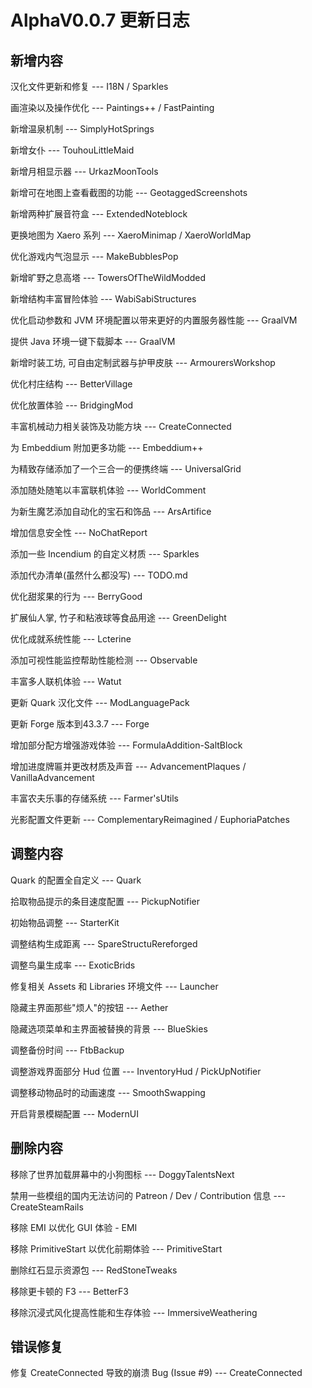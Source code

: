 # AlphaV0.0.7 更新日志

## 新增内容

汉化文件更新和修复 --- I18N / Sparkles

画渲染以及操作优化 --- Paintings++ / FastPainting

新增温泉机制 --- SimplyHotSprings

新增女仆 --- TouhouLittleMaid

新增月相显示器 --- UrkazMoonTools

新增可在地图上查看截图的功能 --- GeotaggedScreenshots

新增两种扩展音符盒 --- ExtendedNoteblock

更换地图为 Xaero 系列 --- XaeroMinimap / XaeroWorldMap

优化游戏内气泡显示 --- MakeBubblesPop

新增旷野之息高塔 --- TowersOfTheWildModded

新增结构丰富冒险体验 --- WabiSabiStructures

优化启动参数和 JVM 环境配置以带来更好的内置服务器性能 --- GraalVM

提供 Java 环境一键下载脚本 --- GraalVM

新增时装工坊, 可自由定制武器与护甲皮肤 --- ArmourersWorkshop

优化村庄结构 --- BetterVillage

优化放置体验 --- BridgingMod

丰富机械动力相关装饰及功能方块 --- CreateConnected

为 Embeddium 附加更多功能 --- Embeddium++

为精致存储添加了一个三合一的便携终端 --- UniversalGrid

添加随处随笔以丰富联机体验 --- WorldComment

为新生魔艺添加自动化的宝石和饰品 --- ArsArtifice

增加信息安全性 --- NoChatReport

添加一些 Incendium 的自定义材质 --- Sparkles

添加代办清单(虽然什么都没写) --- TODO.md

优化甜浆果的行为 --- BerryGood

扩展仙人掌, 竹子和粘液球等食品用途 --- GreenDelight

优化成就系统性能 --- Lcterine

添加可视性能监控帮助性能检测 --- Observable

丰富多人联机体验 --- Watut

更新 Quark 汉化文件 --- ModLanguagePack

更新 Forge 版本到43.3.7 --- Forge

增加部分配方增强游戏体验 --- FormulaAddition-SaltBlock

增加进度牌匾并更改材质及声音 --- AdvancementPlaques / VanillaAdvancement

丰富农夫乐事的存储系统 --- Farmer'sUtils

光影配置文件更新 --- ComplementaryReimagined / EuphoriaPatches

## 调整内容

Quark 的配置全自定义 --- Quark

拾取物品提示的条目速度配置 --- PickupNotifier

初始物品调整 --- StarterKit

调整结构生成距离 --- SpareStructuRereforged

调整鸟巢生成率 --- ExoticBrids

修复相关 Assets 和 Libraries 环境文件 --- Launcher

隐藏主界面那些"烦人"的按钮 --- Aether

隐藏选项菜单和主界面被替换的背景 --- BlueSkies

调整备份时间 --- FtbBackup

调整游戏界面部分 Hud 位置 --- InventoryHud / PickUpNotifier

调整移动物品时的动画速度 --- SmoothSwapping

开启背景模糊配置 --- ModernUI

## 删除内容

移除了世界加载屏幕中的小狗图标 --- DoggyTalentsNext

禁用一些模组的国内无法访问的 Patreon / Dev / Contribution 信息 --- CreateSteamRails

移除 EMI 以优化 GUI 体验 - EMI

移除 PrimitiveStart 以优化前期体验 --- PrimitiveStart

删除红石显示资源包 --- RedStoneTweaks

移除更卡顿的 F3 --- BetterF3

移除沉浸式风化提高性能和生存体验 --- ImmersiveWeathering

## 错误修复

修复 CreateConnected 导致的崩溃 Bug (Issue #9) --- CreateConnected